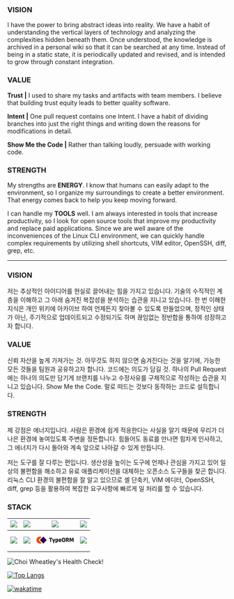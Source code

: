 ### VISION

I have the power to bring abstract ideas into reality. We have a habit of understanding the vertical layers of technology and analyzing the complexities hidden beneath them. Once understood, the knowledge is archived in a personal wiki so that it can be searched at any time. Instead of being in a static state, it is periodically updated and revised, and is intended to grow through constant integration.

### VALUE

**Trust |** I used to share my tasks and artifacts with team members. I believe that building trust equity leads to better quality software.

**Intent |** One pull request contains one Intent. I have a habit of dividing branches into just the right things and writing down the reasons for modifications in detail.

**Show Me the Code |** Rather than talking loudly, persuade with working code.

### STRENGTH

My strengths are **ENERGY**. I know that humans can easily adapt to the environment, so I organize my surroundings to create a better environment. That energy comes back to help you keep moving forward.

I can handle my **TOOLS** well. I am always interested in tools that increase productivity, so I look for open source tools that improve my productivity and replace paid applications. Since we are well aware of the inconveniences of the Linux CLI environment, we can quickly handle complex requirements by utilizing shell shortcuts, VIM editor, OpenSSH, diff, grep, etc.

---

### VISION

저는 추상적인 아이디어를 현실로 끌어내는 힘을 가지고 있습니다. 기술의 수직적인 계층을 이해하고 그 아래 숨겨진 복잡성을 분석하는 습관을 지니고 있습니다. 한 번 이해한 지식은 개인 위키에 아카이브 하여 언제든지 찾아볼 수 있도록 만들었으며, 정적인 상태가 아닌, 주기적으로 업데이트되고 수정되기도 하며 끊임없는 정반합을 통하여 성장하고자 합니다.

### VALUE

신뢰 자산을 높게 가져가는 것. 아무것도 하지 않으면 숨겨진다는 것을 알기에, 가능한 모든 것들을 팀원과 공유하고자 합니다. 코드에는 의도가 담길 것. 하나의 Pull Request에는 하나의 의도만 담기게 브랜치를 나누고 수정사유를 구체적으로 작성하는 습관을 지니고 있습니다. Show Me the Code. 말로 떠드는 것보다 동작하는 코드로 설득합니다.

### STRENGTH

제 강점은 에너지입니다. 사람은 환경에 쉽게 적응한다는 사실을 알기 때문에 우리가 더 나은 환경에 놓여있도록 주변을 정돈합니다. 힘들어도 동료를 만나면 힘차게 인사하고, 그 에너지가 다시 돌아와 계속 앞으로 나아갈 수 있게 만듭니다.

저는 도구를 잘 다루는 편입니다. 생산성을 높이는 도구에 언제나 관심을 가지고 있어 일상의 불편함을 해소하고 유료 애플리케이션을 대체하는 오픈소스 도구들을 찾곤 합니다. 리눅스 CLI 환경의 불편함을 잘 알고 있으므로 셸 단축키, VIM 에디터, OpenSSH, diff, grep 등을 활용하여 복잡한 요구사항에 빠르게 일 처리를 할 수 있습니다.


### STACK


| <img src="https://img.shields.io/badge/TypeScript-007ACC?style=for-the-badge&logo=typescript&logoColor=white"> | <img src="https://img.shields.io/badge/C-00599C?style=for-the-badge&logo=c&logoColor=white"> |  <img src="https://img.shields.io/badge/C%2B%2B-00599C?style=for-the-badge&logo=c%2B%2B&logoColor=white"> |<img src="https://img.shields.io/badge/Python-FFD43B?style=for-the-badge&logo=python&logoColor=blue"> | 
|---|---|---|---|
|<img src="https://img.shields.io/badge/nestjs-E0234E?style=for-the-badge&logo=nestjs&logoColor=white"> | <img src="https://img.shields.io/badge/Socket.io-010101?&style=for-the-badge&logo=Socket.io&logoColor=white"> | <img src="https://github.com/typeorm/typeorm/raw/master/resources/logo_big.png" style="height:40px;"> |<img src="https://img.shields.io/badge/Django-092E20?style=for-the-badge&logo=django&logoColor=green"> | 


![Choi Wheatley's Health Check!](https://github-readme-stats.vercel.app/api?username=ChoiWheatley&count_private=true&show_icons=true)

[![Top Langs](https://github-readme-stats.vercel.app/api/top-langs/?username=ChoiWheatley&hide=javascript,scss,html,css&layout=compact)](https://github.com/anuraghazra/github-readme-stats)

[![wakatime](https://wakatime.com/badge/user/87b4df50-cacd-447c-bf96-470cc0093ed7.svg)](https://wakatime.com/@87b4df50-cacd-447c-bf96-470cc0093ed7)
